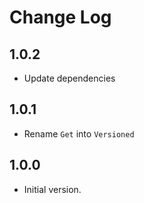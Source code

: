 # Change Log

## 1.0.2

- Update dependencies

## 1.0.1

- Rename `Get` into `Versioned`

## 1.0.0

- Initial version.
